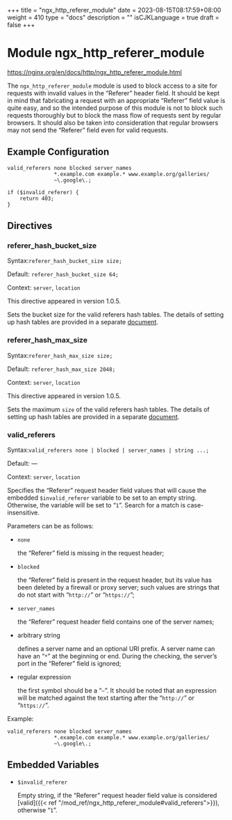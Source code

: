 +++
title = "ngx_http_referer_module"
date = 2023-08-15T08:17:59+08:00
weight = 410
type = "docs"
description = ""
isCJKLanguage = true
draft = false
+++

# Module ngx_http_referer_module

https://nginx.org/en/docs/http/ngx_http_referer_module.html



The `ngx_http_referer_module` module is used to block access to a site for requests with invalid values in the “Referer” header field. It should be kept in mind that fabricating a request with an appropriate “Referer” field value is quite easy, and so the intended purpose of this module is not to block such requests thoroughly but to block the mass flow of requests sent by regular browsers. It should also be taken into consideration that regular browsers may not send the “Referer” field even for valid requests.



## Example Configuration



```
valid_referers none blocked server_names
               *.example.com example.* www.example.org/galleries/
               ~\.google\.;

if ($invalid_referer) {
    return 403;
}
```





## Directives



### referer_hash_bucket_size

  Syntax:`referer_hash_bucket_size size;`

  Default: `referer_hash_bucket_size 64;`

  Context: `server`, `location`


This directive appeared in version 1.0.5.

Sets the bucket size for the valid referers hash tables. The details of setting up hash tables are provided in a separate [document](https://nginx.org/en/docs/hash.html).



### referer_hash_max_size

  Syntax:`referer_hash_max_size size;`

  Default: `referer_hash_max_size 2048;`

  Context: `server`, `location`


This directive appeared in version 1.0.5.

Sets the maximum `size` of the valid referers hash tables. The details of setting up hash tables are provided in a separate [document](https://nginx.org/en/docs/hash.html).



### valid_referers

  Syntax:`valid_referers none | blocked | server_names | string ...;`

  Default: —

  Context: `server`, `location`


Specifies the “Referer” request header field values that will cause the embedded `$invalid_referer` variable to be set to an empty string. Otherwise, the variable will be set to “`1`”. Search for a match is case-insensitive.

Parameters can be as follows:

- `none`

  the “Referer” field is missing in the request header;

- `blocked`

  the “Referer” field is present in the request header, but its value has been deleted by a firewall or proxy server; such values are strings that do not start with “`http://`” or “`https://`”;

- `server_names`

  the “Referer” request header field contains one of the server names;

- arbitrary string

  defines a server name and an optional URI prefix. A server name can have an “`*`” at the beginning or end. During the checking, the server’s port in the “Referer” field is ignored;

- regular expression

  the first symbol should be a “`~`”. It should be noted that an expression will be matched against the text starting after the “`http://`” or “`https://`”.



Example:

```
valid_referers none blocked server_names
               *.example.com example.* www.example.org/galleries/
               ~\.google\.;
```





## Embedded Variables



- `$invalid_referer`

  Empty string, if the “Referer” request header field value is considered [valid]({{< ref "/mod_ref/ngx_http_referer_module#valid_referers">}}), otherwise “`1`”.